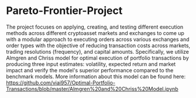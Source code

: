 # Pareto-Frontier-Project
The project focuses on applying, creating, and testing different execution methods across different cryptoasset markets and exchanges to come up with a modular approach to executing orders across various exchanges and order types with the objective of reducing transaction costs across markets, trading resolutions (frequency), and capital amounts.
Specifically, we utilize Almgren and Chriss model for optimal execution of portfolio transactions by producing three input estimates: volatility, expected return and market impact and verify the model's superior performance compared to the benchmark models. More information about this model can be found here: https://github.com/viai957/Optimal-Portfolio-Transactions/blob/master/Almgren%20and%20Chriss%20Model.ipynb

